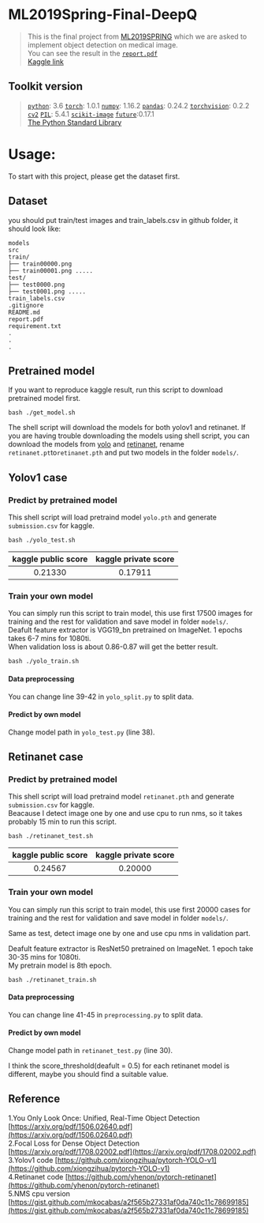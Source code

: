 # ML2019Spring-Final-DeepQ
>This is the final project from [ML2019SPRING](http://speech.ee.ntu.edu.tw/~tlkagk/courses_ML19.html) which we are asked to implement object detection on medical image.  
>You can see the result in the [`report.pdf`](https://github.com/bominn/ML2019SPRING/blob/master/final/report.pdf)  
>[Kaggle link](https://www.kaggle.com/c/ml2019spring-final-deepq/overview)
## Toolkit version
> [`python`](https://www.python.org/): 3.6
> [`torch`](https://pytorch.org/): 1.0.1
> [`numpy`](http://www.numpy.org/): 1.16.2 
> [`pandas`](https://pandas.pydata.org/): 0.24.2
> [`torchvision`](https://pypi.org/project/torchvision/): 0.2.2
> [`cv2`](https://pypi.org/project/opencv-python/)
> [`PIL`](https://pypi.org/project/Pillow/): 5.4.1
> [`scikit-image`](https://scikit-image.org/)
> [`future`](https://pypi.org/project/future/):0.17.1  
> [The Python Standard Library](https://docs.python.org/3/library/)

# Usage:
To start with this project, please get the dataset first.
## Dataset
you should put train/test images and train_labels.csv in github folder, it should look like:

    models
    src
    train/
    ├── train00000.png
    ├── train00001.png .....
    test/
    ├── test0000.png
    ├── test0001.png .....
    train_labels.csv
    .gitignore
    README.md
    report.pdf
    requirement.txt
    .
    .
    .

## Pretrained model
If you want to reproduce kaggle result, run this script to download pretrained model first.

    bash ./get_model.sh
 The shell script will download the models for both yolov1 and retinanet. 
 If you are having trouble downloading the models using shell script, you can download the models from [yolo](https://drive.google.com/open?id=1eosYAAU1JnKwvGpczDHv1xfxG9lzarVz) and [retinanet](https://drive.google.com/open?id=1-gW-7ATWIdZ6bhfnRwIr7JKtTTjmy385), rename `retinanet.pt`to`retinanet.pth` and put two models in the folder `models/`.
 ## Yolov1 case
 
 ### Predict by pretrained model
 This shell script will load pretraind model `yolo.pth` and generate `submission.csv` for kaggle. 
 
    bash ./yolo_test.sh
 | kaggle public score | kaggle private score |
 | :--: | :--: |
 | 0.21330 | 0.17911 |
 ### Train your own model
You can simply run this script to train model, this use first 17500 images for training and the rest for validation and save model in folder `models/`.  
Deafult feature extractor is VGG19_bn pretrained on ImageNet. 1 epochs takes 6-7 mins for 1080ti.   
When validation loss is about 0.86-0.87 will get the better result.

    bash ./yolo_train.sh
#### Data preprocessing
You can change line 39-42 in `yolo_split.py` to split data.
#### Predict by own model
Change model path in `yolo_test.py` (line 38).

## Retinanet case

### Predict by pretrained model
This shell script will load pretraind model `retinanet.pth` and generate `submission.csv` for kaggle.  
Beacause I detect image one by one and use cpu to run nms, so it takes probably 15 min to run this script.

    bash ./retinanet_test.sh
 | kaggle public score | kaggle private score |
 | :--: | :--: |
 | 0.24567 | 0.20000 |

### Train your own model
You can simply run this script to train model, this use first 20000 cases for training and the rest for validation and save model in folder `models/`.  

Same as test, detect image one by one and use cpu nms in validation part.  

Deafult feature extractor is ResNet50 pretrained on ImageNet. 1 epoch take 30-35 mins for 1080ti.  
My pretrain model is 8th epoch. 

    bash ./retinanet_train.sh
#### Data preprocessing
You can change line 41-45 in `preprocessing.py` to split data.
#### Predict by own model 
Change model path in `retinanet_test.py` (line 30).  

I think the score_threshold(deafult = 0.5) for each retinanet model is different, maybe you should find a suitable value.


## Reference 
1.You Only Look Once: Unified, Real-Time Object Detection [https://arxiv.org/pdf/1506.02640.pdf](https://arxiv.org/pdf/1506.02640.pdf)  
2.Focal Loss for Dense Object Detection [https://arxiv.org/pdf/1708.02002.pdf](https://arxiv.org/pdf/1708.02002.pdf)  
3.Yolov1 code [https://github.com/xiongzihua/pytorch-YOLO-v1](https://github.com/xiongzihua/pytorch-YOLO-v1)  
4.Retinanet code [https://github.com/yhenon/pytorch-retinanet](https://github.com/yhenon/pytorch-retinanet)  
5.NMS cpu version [https://gist.github.com/mkocabas/a2f565b27331af0da740c11c78699185](https://gist.github.com/mkocabas/a2f565b27331af0da740c11c78699185) 
 
